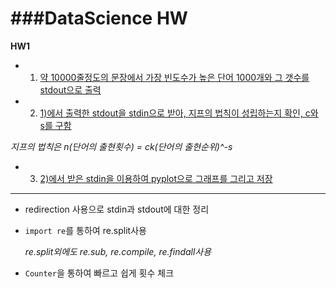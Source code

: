 ###DataScience HW
===

**__HW1__**

* 1. [약 10000줄정도의 문장에서 가장 빈도수가 높은 단어 1000개와 그 갯수를 stdout으로 출력](https://github.com/yannJu/Data-Science/blob/master/DataScience%20HW_1/h01_%EC%9D%B4%EC%97%B0%EC%A3%BC_20191644_wc.py)
* 2. [1)에서 출력한 stdout을 stdin으로 받아, 지프의 법칙이 성립하는지 확인, c와 s를 구함](https://github.com/yannJu/Data-Science/blob/master/DataScience%20HW_1/h01_%EC%9D%B4%EC%97%B0%EC%A3%BC_20191644_plot.py)

_지프의 법칙은 n(단어의 출현횟수) = ck(단어의 출현순위)^-s_
* 3. [2)에서 받은 stdin을 이용하여 pyplot으로 그래프를 그리고 저장](https://github.com/yannJu/Data-Science/blob/master/DataScience%20HW_1/h01_%EC%9D%B4%EC%97%B0%EC%A3%BC_20191644_plot.png)

---

* redirection 사용으로 stdin과 stdout에 대한 정리
* `import re`를 통하여 re.split사용 

	_re.split외에도 re.sub, re.compile, re.findall사용_
* `Counter`을 통하여 빠르고 쉽게 횟수 체크
